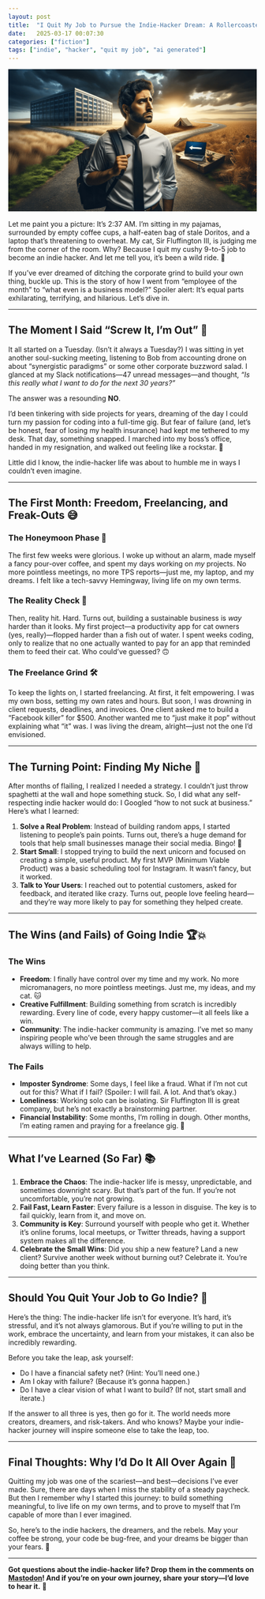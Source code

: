 ```yaml
---
layout: post
title:  "I Quit My Job to Pursue the Indie-Hacker Dream: A Rollercoaster of Chaos, Coffee, and Code ☕💻"
date:   2025-03-17 00:07:30
categories: ["fiction"]
tags: ["indie", "hacker", "quit my job", "ai generated"]
---
```


![A man walking away from an office building](/images/2025/03/img-LCeu1KKkxw3do6TTGpqm1qCa.png)

Let me paint you a picture: It’s 2:37 AM. I’m sitting in my pajamas, surrounded by empty coffee cups, a half-eaten bag of stale Doritos, and a laptop that’s threatening to overheat. My cat, Sir Fluffington III, is judging me from the corner of the room. Why? Because I quit my cushy 9-to-5 job to become an indie hacker. And let me tell you, it’s been a wild ride. 🎢

If you’ve ever dreamed of ditching the corporate grind to build your own thing, buckle up. This is the story of how I went from “employee of the month” to “what even is a business model?” Spoiler alert: It’s equal parts exhilarating, terrifying, and hilarious. Let’s dive in.

---

## **The Moment I Said “Screw It, I’m Out”** 🚪

It all started on a Tuesday. (Isn’t it always a Tuesday?) I was sitting in yet another soul-sucking meeting, listening to Bob from accounting drone on about “synergistic paradigms” or some other corporate buzzword salad. I glanced at my Slack notifications—47 unread messages—and thought, *“Is this really what I want to do for the next 30 years?”*

The answer was a resounding **NO**. 

I’d been tinkering with side projects for years, dreaming of the day I could turn my passion for coding into a full-time gig. But fear of failure (and, let’s be honest, fear of losing my health insurance) had kept me tethered to my desk. That day, something snapped. I marched into my boss’s office, handed in my resignation, and walked out feeling like a rockstar. 🎸

Little did I know, the indie-hacker life was about to humble me in ways I couldn’t even imagine.

---

## **The First Month: Freedom, Freelancing, and Freak-Outs** 😅

### **The Honeymoon Phase** 🌴
The first few weeks were glorious. I woke up without an alarm, made myself a fancy pour-over coffee, and spent my days working on *my* projects. No more pointless meetings, no more TPS reports—just me, my laptop, and my dreams. I felt like a tech-savvy Hemingway, living life on my own terms.

### **The Reality Check** 💸
Then, reality hit. Hard. Turns out, building a sustainable business is *way* harder than it looks. My first project—a productivity app for cat owners (yes, really)—flopped harder than a fish out of water. I spent weeks coding, only to realize that no one actually wanted to pay for an app that reminded them to feed their cat. Who could’ve guessed? 🙃

### **The Freelance Grind** 🛠️
To keep the lights on, I started freelancing. At first, it felt empowering. I was my own boss, setting my own rates and hours. But soon, I was drowning in client requests, deadlines, and invoices. One client asked me to build a “Facebook killer” for $500. Another wanted me to “just make it pop” without explaining what “it” was. I was living the dream, alright—just not the one I’d envisioned.

---

## **The Turning Point: Finding My Niche** 🎯

After months of flailing, I realized I needed a strategy. I couldn’t just throw spaghetti at the wall and hope something stuck. So, I did what any self-respecting indie hacker would do: I Googled “how to not suck at business.” Here’s what I learned:

1. **Solve a Real Problem**: Instead of building random apps, I started listening to people’s pain points. Turns out, there’s a huge demand for tools that help small businesses manage their social media. Bingo! 🎯
2. **Start Small**: I stopped trying to build the next unicorn and focused on creating a simple, useful product. My first MVP (Minimum Viable Product) was a basic scheduling tool for Instagram. It wasn’t fancy, but it worked.
3. **Talk to Your Users**: I reached out to potential customers, asked for feedback, and iterated like crazy. Turns out, people love feeling heard—and they’re way more likely to pay for something they helped create.

---

## **The Wins (and Fails) of Going Indie** 🏆💥

### **The Wins**
- **Freedom**: I finally have control over my time and my work. No more micromanagers, no more pointless meetings. Just me, my ideas, and my cat. 🐱
- **Creative Fulfillment**: Building something from scratch is incredibly rewarding. Every line of code, every happy customer—it all feels like a win.
- **Community**: The indie-hacker community is amazing. I’ve met so many inspiring people who’ve been through the same struggles and are always willing to help.

### **The Fails**
- **Imposter Syndrome**: Some days, I feel like a fraud. What if I’m not cut out for this? What if I fail? (Spoiler: I will fail. A lot. And that’s okay.)
- **Loneliness**: Working solo can be isolating. Sir Fluffington III is great company, but he’s not exactly a brainstorming partner.
- **Financial Instability**: Some months, I’m rolling in dough. Other months, I’m eating ramen and praying for a freelance gig. 🍜

---

## **What I’ve Learned (So Far)** 📚

1. **Embrace the Chaos**: The indie-hacker life is messy, unpredictable, and sometimes downright scary. But that’s part of the fun. If you’re not uncomfortable, you’re not growing.
2. **Fail Fast, Learn Faster**: Every failure is a lesson in disguise. The key is to fail quickly, learn from it, and move on.
3. **Community is Key**: Surround yourself with people who get it. Whether it’s online forums, local meetups, or Twitter threads, having a support system makes all the difference.
4. **Celebrate the Small Wins**: Did you ship a new feature? Land a new client? Survive another week without burning out? Celebrate it. You’re doing better than you think.

---

## **Should You Quit Your Job to Go Indie?** 🤔

Here’s the thing: The indie-hacker life isn’t for everyone. It’s hard, it’s stressful, and it’s not always glamorous. But if you’re willing to put in the work, embrace the uncertainty, and learn from your mistakes, it can also be incredibly rewarding.

Before you take the leap, ask yourself:
- Do I have a financial safety net? (Hint: You’ll need one.)
- Am I okay with failure? (Because it’s gonna happen.)
- Do I have a clear vision of what I want to build? (If not, start small and iterate.)

If the answer to all three is yes, then go for it. The world needs more creators, dreamers, and risk-takers. And who knows? Maybe your indie-hacker journey will inspire someone else to take the leap, too.

---

## **Final Thoughts: Why I’d Do It All Over Again** 🌟

Quitting my job was one of the scariest—and best—decisions I’ve ever made. Sure, there are days when I miss the stability of a steady paycheck. But then I remember why I started this journey: to build something meaningful, to live life on my own terms, and to prove to myself that I’m capable of more than I ever imagined.

So, here’s to the indie hackers, the dreamers, and the rebels. May your coffee be strong, your code be bug-free, and your dreams be bigger than your fears. 🚀

---

**Got questions about the indie-hacker life? Drop them in the comments on [Mastodon](https://social.vivaldi.net/@madalinignisca/114176773285039952)! And if you’re on your own journey, share your story—I’d love to hear it.** 💬
